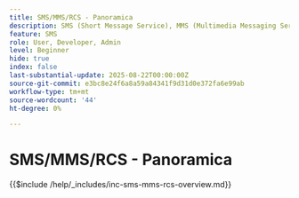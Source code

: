 ```yaml
---
title: SMS/MMS/RCS - Panoramica
description: SMS (Short Message Service), MMS (Multimedia Messaging Service) e RCS (Rich Communication Services) sono canali di messaggistica mobile che consentono di raggiungere gli utenti direttamente sul loro numero di telefono, senza richiedere un’app o una connessione Internet (SMS/MMS)
feature: SMS
role: User, Developer, Admin
level: Beginner
hide: true
index: false
last-substantial-update: 2025-08-22T00:00:00Z
source-git-commit: e3bc8e24f6a8a59a84341f9d31d0e372fa6e99ab
workflow-type: tm+mt
source-wordcount: '44'
ht-degree: 0%

---
```



# SMS/MMS/RCS - Panoramica

{{$include /help/_includes/inc-sms-mms-rcs-overview.md}}
